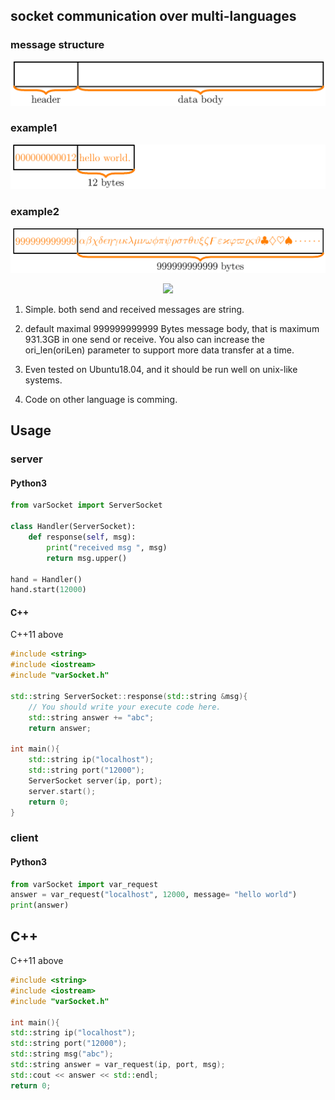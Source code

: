 ## socket communication over multi-languages


### message structure
![data](imgs/explain.png)
### example1
![data](imgs/example1.png)
### example2
![data](imgs/example2.png)

<p align="center"> 
<img src="imgs/data.pdf">
</p>

1. Simple. both send and received messages are string.

2. default maximal 999999999999 Bytes message body, that is maximum 931.3GB in one send or receive. You also can increase the ori_len(oriLen) parameter to support more data transfer at a time.

3. Even tested on Ubuntu18.04, and it should be run well on unix-like systems.

4. Code on other language is comming. 


## Usage

### server
#### Python3

```Python
from varSocket import ServerSocket

class Handler(ServerSocket):
    def response(self, msg):
        print("received msg ", msg)
        return msg.upper()

hand = Handler()
hand.start(12000)
```

#### C++
C++11 above
```C++
#include <string>                                                                                               
#include <iostream>                                                                                             
#include "varSocket.h"                                                                                          
                                                                                                                
std::string ServerSocket::response(std::string &msg){
    // You should write your execute code here.
    std::string answer += "abc";
    return answer; 
                                                                                                                
int main(){ 
    std::string ip("localhost");
    std::string port("12000");
    ServerSocket server(ip, port);
    server.start(); 
    return 0;
}
```


### client
#### Python3

```Python
from varSocket import var_request
answer = var_request("localhost", 12000, message= "hello world")
print(answer)
```


## C++
C++11 above
```C++
#include <string>
#include <iostream>
#include "varSocket.h"

int main(){
std::string ip("localhost");
std::string port("12000"); 
std::string msg("abc"); 
std::string answer = var_request(ip, port, msg);
std::cout << answer << std::endl;
return 0;
```